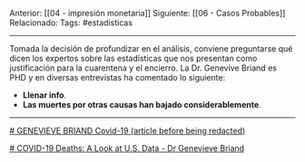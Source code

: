 Anterior: [[04 - impresión monetaria]]
Siguiente: [[06 - Casos Probables]]
Relacionado:
Tags: #estadisticas

------------------------------------------------------
Tomada la decisión de profundizar en el análisis, conviene preguntarse qué dicen los expertos sobre las estadísticas que nos presentan como justificación para la cuarentena y el encierro. La Dr. Genevive Briand es PHD y en diversas entrevistas ha comentado lo siguiente:

- **Llenar info**.
- **Las muertes por otras causas han bajado considerablemente**. 

-----------------------------------------------------------------


[# GENEVIEVE BRIAND Covid-19 (article before being redacted)](https://odysee.com/GENEVIEVE-BRIAND-Covid-19-(article-before-being-redacted):3)

[# COVID-19 Deaths: A Look at U.S. Data - Dr Genevieve Briand](https://odysee.com/@halloftruth:c/covid-19-deaths-a-look-at-US-data-dr-genevieve-briand:c)



